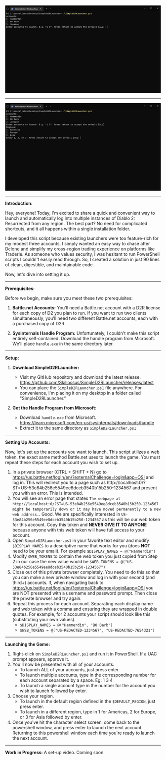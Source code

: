 ![AccountPicker](assets/AccountPicker.png?raw=true "AccountPicker")

---

![RegionPicker](assets/RegionPicker.png?raw=true "RegionPicker")

---

**Introduction:**

Hey, everyone! Today, I'm excited to share a quick and convenient way to launch and automatically log into multiple instances of Diablo 2: Resurrected from any region. The best part? No need for complicated shortcuts, and it all happens within a single installation folder.

I developed this script because existing launchers were too feature-rich for my modest three accounts. I simply wanted an easy way to chase after Dclone and simplify my cross-region trading experience on platforms like Traderie. As someone who values security, I was hesitant to run PowerShell scripts I couldn't easily read through. So, I created a solution in just 90 lines of clean, digestible, and maintainable code.

Now, let's dive into setting it up.

---

**Prerequisites:**

Before we begin, make sure you meet these two prerequisites:

1. **Battle.net Accounts:** You'll need a Battle.net account with a D2R license for each copy of D2 you plan to run. If you want to run two clients simultaneously, you'll need two different Battle.net accounts, each with a purchased copy of D2R.

2. **Sysinternals Handle Program:** Unfortunately, I couldn't make this script entirely self-contained. Download the handle program from Microsoft. We'll place `handle.exe` in the same directory later.

---

**Setup:**

1. **Download SimpleD2RLauncher:**
   - Visit my GitHub repository and download the latest release. https://github.com/Skillossus/SimpleD2RLauncher/releases/latest
   - You can place the `SimpleD2RLauncher.ps1` file anywhere. For convenience, I'm placing it on my desktop in a folder called "SimpleD2RLauncher."

2. **Get the Handle Program from Microsoft:**
   - Download `handle.exe` from Microsoft. https://learn.microsoft.com/en-us/sysinternals/downloads/handle
   - Extract it to the same directory as `SimpleD2RLauncher.ps1`

---

**Setting Up Accounts:**

Now, let's set up the accounts you want to launch. This script utilizes a web token, the exact same method Battle.net uses to launch the game. You must repeat these steps for each account you wish to set up.
1. In a private browser (CTRL + SHIFT + N) go to https://us.battle.net/login/en/?externalChallenge=login&app=OSI and log in. This will redirect you to a page such as http://localhost:0/?ST=US-53e84b256e5549ee8dceb3540b15b250-1234567 and present you with an error. This is intended.
2. You will see an error page that states `The webpage at http://localhost:0/?ST=US-53e84b256e5549ee8dceb3540b15b250-1234567 might be temporarily down or it may have moved permanently to a new web address.`. Good. We are specifically interested in `US-53e84b256e5549ee8dceb3540b15b250-1234567` as this will be our web token for this account. Copy this token and **NEVER GIVE IT TO ANYONE** because anyone with this web token will have full access to your account.
3. Open `SimpleD2RLauncher.ps1` in your favorite text editor and modify `$DISPLAY_NAMES` to a descriptive name that works for you (does **NOT** need to be your email). For example `$DISPLAY_NAMES = @("Hammerdin")`
4. Modify `$WEB_TOKENS` to contain the web token you just copied from Step 2 in our case the new value would be `$WEB_TOKENS = @("US-53e84b256e5549ee8dceb3540b15b250-1234567")`
5. Close out of this private browser completely. You need to do this so that you can make a new private window and log in with your second (and third+) accounts. If, when navigating back to https://us.battle.net/login/en/?externalChallenge=login&app=OSI you are NOT presented with a username and password prompt. Then close the private browser and try again.
6. Repeat this process for each account. Separating each display name and web token with a comma and ensuring they are wrapped in double quotes. For example, for 2 accounts your script should look like this (substituting your own values).
   - `$DISPLAY_NAMES = @("Hammerdin", "BO Barb")`
   - `$WEB_TOKENS = @("US-REDACTED-1234567", "US-REDACTED-7654321")`

---

**Launching the Game:**
1. Right-click on `SimpleD2RLauncher.ps1` and run it in PowerShell. If a UAC prompt appears, approve it.
2. You'll now be presented with all of your accounts.
   - To launch ALL of your accounts, just press enter.
   - To launch multiple accounts, type in the corresponding number for each account separated by a space. Eg: 1 3 4
   - To launch a single account type in the number for the account you wish to launch followed by enter.
3. Choose your region.
   - To launch in the default region defined in the `$DEFAULT_REGION`, just press enter.
   - To launch in a different region, type in 1 for Americas, 2 for Europe, or 3 for Asia followed by enter.
4. Once you've hit the character select screen, come back to the powershell window, and press enter to launch the next account. Returning to this powershell window each time you're ready to launch the next account.

---

**Work in Progress:**
A set-up video. Coming soon.
